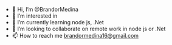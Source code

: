 - 👋 Hi, I’m @BrandorMedina
- 👀 I’m interested in 
- 🌱 I’m currently learning node js, .Net
- 💞️ I’m looking to collaborate on remote work in node js or .Net
- 📫 How to reach me brandormedina16@gmail.com

<!---
BrandorMedina/BrandorMedina is a ✨ special ✨ repository because its `README.md` (this file) appears on your GitHub profile.
You can click the Preview link to take a look at your changes.
--->
